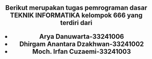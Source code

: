 <h2 style="text-align: center">Berikut merupakan tugas pemrograman dasar TEKNIK INFORMATIKA kelompok 666 yang terdiri dari 
<ul>
<li>Arya Danuwarta-33241006</li>
<li>Dhirgam Anantara Dzakhwan-33241002</li>
<li>Moch. Irfan Cuzaemi-33241003</li>
</ul>
</h2>
